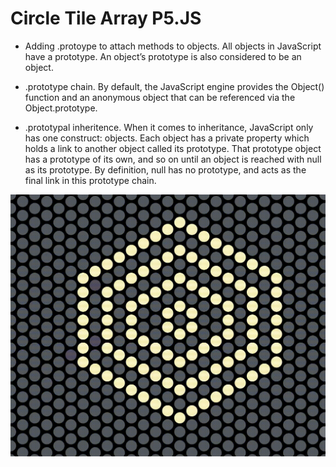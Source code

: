 # Circle Tile Array P5.JS

- Adding .protoype to attach methods to objects. All objects in JavaScript have a prototype. An object’s prototype is also considered to be an object.

- .prototype chain. By default, the JavaScript engine provides the Object() function and an anonymous object that can be referenced via the Object.prototype.

- .prototypal inheritence. When it comes to inheritance, JavaScript only has one construct: objects. Each object has a private property which holds a link to another object called its prototype. That prototype object has a prototype of its own, and so on until an object is reached with null as its prototype. By definition, null has no prototype, and acts as the final link in this prototype chain.


![circletilearrayp5.js](assets/circletile.gif)
